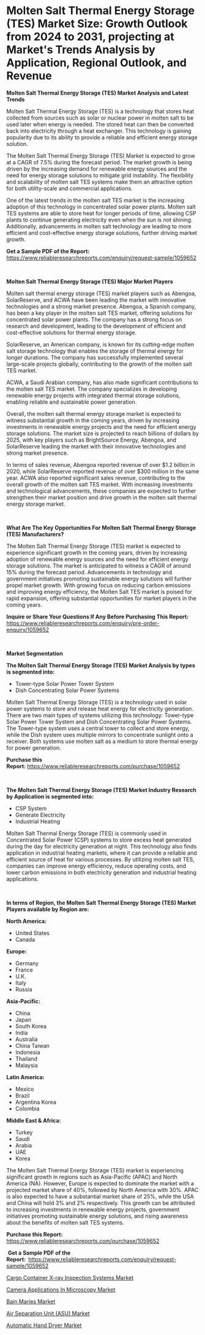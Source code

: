 <p><h1>Molten Salt Thermal Energy Storage (TES) Market Size: Growth Outlook from 2024 to 2031, projecting at Market's Trends Analysis by Application, Regional Outlook, and Revenue</h1></p><p><strong>Molten Salt Thermal Energy Storage (TES) Market Analysis and Latest Trends</strong></p>
<p><p>Molten Salt Thermal Energy Storage (TES) is a technology that stores heat collected from sources such as solar or nuclear power in molten salt to be used later when energy is needed. The stored heat can then be converted back into electricity through a heat exchanger. This technology is gaining popularity due to its ability to provide a reliable and efficient energy storage solution.</p><p>The Molten Salt Thermal Energy Storage (TES) Market is expected to grow at a CAGR of 7.5% during the forecast period. The market growth is being driven by the increasing demand for renewable energy sources and the need for energy storage solutions to mitigate grid instability. The flexibility and scalability of molten salt TES systems make them an attractive option for both utility-scale and commercial applications.</p><p>One of the latest trends in the molten salt TES market is the increasing adoption of this technology in concentrated solar power plants. Molten salt TES systems are able to store heat for longer periods of time, allowing CSP plants to continue generating electricity even when the sun is not shining. Additionally, advancements in molten salt technology are leading to more efficient and cost-effective energy storage solutions, further driving market growth.</p></p>
<p><strong>Get a Sample PDF of the Report:&nbsp;</strong> <a href="https://www.reliableresearchreports.com/enquiry/request-sample/1059652">https://www.reliableresearchreports.com/enquiry/request-sample/1059652</a></p>
<p>&nbsp;</p>
<p><strong>Molten Salt Thermal Energy Storage (TES) Major Market Players</strong></p>
<p><p>Molten salt thermal energy storage (TES) market players such as Abengoa, SolarReserve, and ACWA have been leading the market with innovative technologies and a strong market presence. Abengoa, a Spanish company, has been a key player in the molten salt TES market, offering solutions for concentrated solar power plants. The company has a strong focus on research and development, leading to the development of efficient and cost-effective solutions for thermal energy storage.</p><p>SolarReserve, an American company, is known for its cutting-edge molten salt storage technology that enables the storage of thermal energy for longer durations. The company has successfully implemented several large-scale projects globally, contributing to the growth of the molten salt TES market.</p><p>ACWA, a Saudi Arabian company, has also made significant contributions to the molten salt TES market. The company specializes in developing renewable energy projects with integrated thermal storage solutions, enabling reliable and sustainable power generation.</p><p>Overall, the molten salt thermal energy storage market is expected to witness substantial growth in the coming years, driven by increasing investments in renewable energy projects and the need for efficient energy storage solutions. The market size is projected to reach billions of dollars by 2025, with key players such as BrightSource Energy, Abengoa, and SolarReserve leading the market with their innovative technologies and strong market presence.</p><p>In terms of sales revenue, Abengoa reported revenue of over $1.2 billion in 2020, while SolarReserve reported revenue of over $300 million in the same year. ACWA also reported significant sales revenue, contributing to the overall growth of the molten salt TES market. With increasing investments and technological advancements, these companies are expected to further strengthen their market position and drive growth in the molten salt thermal energy storage market.</p></p>
<p>&nbsp;</p>
<p><strong>What Are The Key Opportunities For Molten Salt Thermal Energy Storage (TES) Manufacturers?</strong></p>
<p><p>The Molten Salt Thermal Energy Storage (TES) market is expected to experience significant growth in the coming years, driven by increasing adoption of renewable energy sources and the need for efficient energy storage solutions. The market is anticipated to witness a CAGR of around 15% during the forecast period. Advancements in technology and government initiatives promoting sustainable energy solutions will further propel market growth. With growing focus on reducing carbon emissions and improving energy efficiency, the Molten Salt TES market is poised for rapid expansion, offering substantial opportunities for market players in the coming years.</p></p>
<p><strong>Inquire or Share Your Questions If Any Before Purchasing This Report:</strong> <a href="https://www.reliableresearchreports.com/enquiry/pre-order-enquiry/1059652">https://www.reliableresearchreports.com/enquiry/pre-order-enquiry/1059652</a></p>
<p>&nbsp;</p>
<p><strong>Market Segmentation</strong></p>
<p><strong>The Molten Salt Thermal Energy Storage (TES) Market Analysis by types is segmented into:</strong></p>
<p><ul><li>Tower-type Solar Power Tower System</li><li>Dish Concentrating Solar Power Systems</li></ul></p>
<p><p>Molten Salt Thermal Energy Storage (TES) is a technology used in solar power systems to store and release heat energy for electricity generation. There are two main types of systems utilizing this technology: Tower-type Solar Power Tower System and Dish Concentrating Solar Power Systems. The Tower-type system uses a central tower to collect and store energy, while the Dish system uses multiple mirrors to concentrate sunlight onto a receiver. Both systems use molten salt as a medium to store thermal energy for power generation.</p></p>
<p><strong>Purchase this Report:&nbsp;</strong><a href="https://www.reliableresearchreports.com/purchase/1059652">https://www.reliableresearchreports.com/purchase/1059652</a></p>
<p>&nbsp;</p>
<p><strong>The Molten Salt Thermal Energy Storage (TES) Market Industry Research by Application is segmented into:</strong></p>
<p><ul><li>CSP System</li><li>Generate Electricity</li><li>Industrial Heating</li></ul></p>
<p><p>Molten Salt Thermal Energy Storage (TES) is commonly used in Concentrated Solar Power (CSP) systems to store excess heat generated during the day for electricity generation at night. This technology also finds application in industrial heating markets, where it can provide a reliable and efficient source of heat for various processes. By utilizing molten salt TES, companies can improve energy efficiency, reduce operating costs, and lower carbon emissions in both electricity generation and industrial heating applications.</p></p>
<p>&nbsp;</p>
<p><strong>In terms of Region, the Molten Salt Thermal Energy Storage (TES) Market Players available by Region are:</strong></p>
<p>
    <p> <strong> North America: </strong>
        <ul>
            <li>United States</li>
            <li>Canada</li>
        </ul>
        </p> 
    <p> <strong> Europe: </strong>
        <ul>
            <li>Germany</li>
            <li>France</li>
            <li>U.K.</li>
            <li>Italy</li>
            <li>Russia</li>
        </ul>
        </p> 
    <p> <strong> Asia-Pacific: </strong>
        <ul>
            <li>China</li>
            <li>Japan</li>
            <li>South Korea</li>
            <li>India</li>
            <li>Australia</li>
            <li>China Taiwan</li>
            <li>Indonesia</li>
            <li>Thailand</li>
            <li>Malaysia</li>
        </ul>
        </p> 
    <p> <strong> Latin America: </strong>
        <ul>
            <li>Mexico</li>
            <li>Brazil</li>
            <li>Argentina Korea</li>
            <li>Colombia</li>
        </ul>
        </p> 
    <p> <strong> Middle East & Africa: </strong>
        <ul>
            <li>Turkey</li>
            <li>Saudi</li>
            <li>Arabia</li>
            <li>UAE</li>
            <li>Korea</li>
        </ul>
    </p>
    </p>
<p><p>The Molten Salt Thermal Energy Storage (TES) market is experiencing significant growth in regions such as Asia-Pacific (APAC) and North America (NA). However, Europe is expected to dominate the market with a projected market share of 40%, followed by North America with 30%. APAC is also expected to have a substantial market share of 25%, while the USA and China will hold 3% and 2% respectively. This growth can be attributed to increasing investments in renewable energy projects, government initiatives promoting sustainable energy solutions, and rising awareness about the benefits of molten salt TES systems.</p></p>
<p><strong>Purchase this Report: </strong><a href="https://www.reliableresearchreports.com/purchase/1059652">https://www.reliableresearchreports.com/purchase/1059652</a></p>
<p>&nbsp;<strong>Get a Sample PDF of the Report:&nbsp;&nbsp;</strong><a href="https://www.reliableresearchreports.com/enquiry/request-sample/1059652">https://www.reliableresearchreports.com/enquiry/request-sample/1059652</a></p>
<p><strong></strong></p>
<p><p><a href="https://medium.com/@alesiabrahimi58/cargo-container-x-ray-inspection-systems-market-competitive-analysis-market-trends-and-forecast-a4489389264f">Cargo Container X-ray Inspection Systems Market</a></p><p><a href="https://medium.com/@alesiabrahimi58/camera-applications-in-microscopy-market-size-market-outlook-and-market-forecast-2024-to-2031-d26a0b4d948e">Camera Applications In Microscopy Market</a></p><p><a href="https://medium.com/@alesiabrahimi58/bain-maries-market-trends-forecast-and-competitive-analysis-to-2031-042c56cc0b00">Bain Maries Market</a></p><p><a href="https://medium.com/@alesiabrahimi58/air-separation-unit-asu-market-analysis-and-sze-forecasted-for-period-from-2024-to-2031-a4d1d26bf1c7">Air Separation Unit (ASU) Market</a></p><p><a href="https://medium.com/@alesiabrahimi58/automatic-hand-dryer-market-analysis-its-cagr-market-segmentation-and-global-industry-overview-640a023ed276">Automatic Hand Dryer Market</a></p></p>